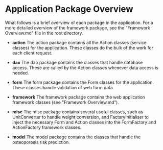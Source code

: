 Application Package Overview
============================

What follows is a brief overview of each package in the application. For a more detailed overview of the framework package, see the "Framework Overview.md" file in the root directory.

* **action**
The action package contains all the Action classes (service classes) for the application. These classes do the bulk of the work for each client request.

* **dao**
The dao package contains the classes that handle database access. These are called by the Action classes whenever data access is needed.

* **form**
The form package contains the Form classes for the application. These classes handle validation of web form data.

* **framework**
The framework package contains the web application framework classes (see "Framework Overview.md").

* **misc**
The misc package contains several useful classes, such as UnitConverter to handle weight conversion, and FactoryInitialiser to inject the necessary Form and Action classes into the FormFactory and ActionFactory framework classes.

* **model**
The model package contains the classes that handle the osteoporosis risk prediction.